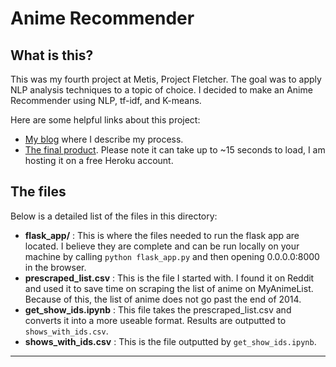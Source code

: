 # Anime Recommender

## What is this?

This was my fourth project at Metis, Project Fletcher. The goal was to apply NLP analysis techniques to a topic of choice. I decided to make an Anime Recommender using NLP, tf-idf, and K-means.

Here are some helpful links about this project:

* [My blog](http://kennmyers.github.io/kennmyers.github.io/data%20science/Metis-Fourth-Project) where I describe my process.
* [The final product](https://anime-recommender.herokuapp.com/). Please note it can take up to ~15 seconds to load, I am hosting it on a free Heroku account.

## The files

Below is a detailed list of the files in this directory:

* **flask_app/** : This is where the files needed to run the flask app are located. I believe they are complete and can be run locally on your machine by calling ```python flask_app.py``` and then opening 0.0.0.0:8000 in the browser.
* **prescraped_list.csv** : This is the file I started with. I found it on Reddit and used it to save time on scraping the list of anime on MyAnimeList. Because of this, the list of anime does not go past the end of 2014.
* **get_show_ids.ipynb** : This file takes the prescraped_list.csv and converts it into a more useable format. Results are outputted to ```shows_with_ids.csv```.
* **shows_with_ids.csv** : This is the file outputted by ```get_show_ids.ipynb```.
* **
